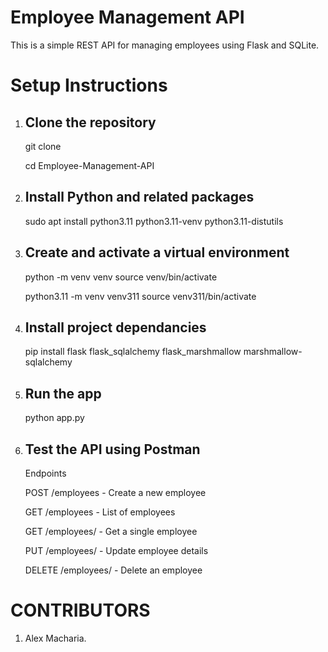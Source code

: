 # Employee Management API

This is a simple REST API for managing employees using Flask and SQLite.

#  Setup Instructions

1. ## Clone the repository
   git clone <repo-url>

   cd Employee-Management-API

2. ## Install Python and related packages
    sudo apt install python3.11 python3.11-venv python3.11-distutils

3. ## Create and activate a virtual environment
    python -m venv venv
    source venv/bin/activate 


    python3.11 -m venv venv311
    source venv311/bin/activate

4. ## Install project dependancies
   pip install flask flask_sqlalchemy flask_marshmallow marshmallow-sqlalchemy



5. ## Run the app 
    python app.py


6. ## Test the API using Postman
    Endpoints
    
    POST /employees - Create a new employee

    GET /employees - List of employees

    GET /employees/<id> - Get a single employee

    PUT /employees/<id> - Update employee details

    DELETE /employees/<id> - Delete an employee

# CONTRIBUTORS #
1. Alex Macharia.
   



